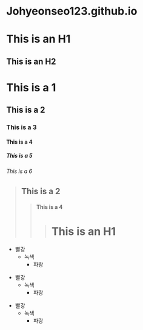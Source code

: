 # Johyeonseo123.github.io
This is an H1
=============
This is an H2
-------------
# This is a 1
## This is a 2
### This is a 3
#### This is a 4
##### This is a 5
###### This is a 6
> ## This is a 2
>	> #### This is a 4
>	>	> This is an H1
> > > =============
* 빨강
  * 녹색
    * 파랑

+ 빨강
  + 녹색
    + 파랑

- 빨강
  - 녹색
    - 파랑
